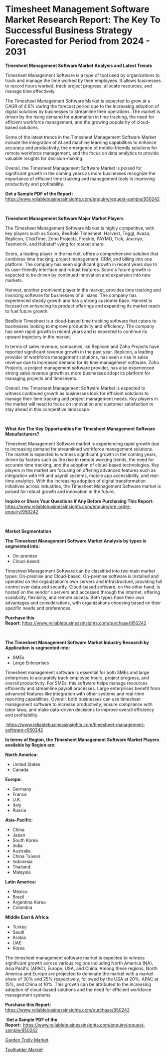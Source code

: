 <p><h1>Timesheet Management Software Market Research Report: The Key To Successful Business Strategy Forecasted for Period from 2024 - 2031</h1></p><p><strong>Timesheet Management Software Market Analysis and Latest Trends</strong></p>
<p><p>Timesheet Management Software is a type of tool used by organizations to track and manage the time worked by their employees. It allows businesses to record hours worked, track project progress, allocate resources, and manage time effectively. </p><p>The Timesheet Management Software Market is expected to grow at a CAGR of 4.6% during the forecast period due to the increasing adoption of digital solutions by businesses to streamline their operations. The market is driven by the rising demand for automation in time tracking, the need for efficient workforce management, and the growing popularity of cloud-based solutions. </p><p>Some of the latest trends in the Timesheet Management Software Market include the integration of AI and machine learning capabilities to enhance accuracy and productivity, the emergence of mobile-friendly solutions for remote workforce management, and the focus on data analytics to provide valuable insights for decision-making.</p><p>Overall, the Timesheet Management Software Market is poised for significant growth in the coming years as more businesses recognize the importance of efficient time tracking and management tools in improving productivity and profitability.</p></p>
<p><strong>Get a Sample PDF of the Report:&nbsp;</strong> <a href="https://www.reliablebusinessinsights.com/enquiry/request-sample/950242">https://www.reliablebusinessinsights.com/enquiry/request-sample/950242</a></p>
<p>&nbsp;</p>
<p><strong>Timesheet Management Software Major Market Players</strong></p>
<p><p>The Timesheet Management Software Market is highly competitive, with key players such as Scoro, BeeBole Timesheet, Harvest, Toggl, Avaza, Replicon, ClickTime, Zoho Projects, Freckle, PAYMO, Tick, Journyx, Teamwork, and Hubstaff vying for market share. </p><p>Scoro, a leading player in the market, offers a comprehensive solution that combines time tracking, project management, CRM, and billing into one platform. The company has seen significant growth in recent years due to its user-friendly interface and robust features. Scoro's future growth is expected to be driven by continued innovation and expansion into new markets.</p><p>Harvest, another prominent player in the market, provides time tracking and invoicing software for businesses of all sizes. The company has experienced steady growth and has a strong customer base. Harvest is focused on enhancing its product offerings and expanding its market reach to fuel future growth.</p><p>BeeBole Timesheet is a cloud-based time tracking software that caters to businesses looking to improve productivity and efficiency. The company has seen rapid growth in recent years and is expected to continue its upward trajectory in the market.</p><p>In terms of sales revenue, companies like Replicon and Zoho Projects have reported significant revenue growth in the past year. Replicon, a leading provider of workforce management solutions, has seen a rise in sales revenue due to increased demand for its time management software. Zoho Projects, a project management software provider, has also experienced strong sales revenue growth as more businesses adopt its platform for managing projects and timesheets.</p><p>Overall, the Timesheet Management Software Market is expected to witness continued growth as businesses look for efficient solutions to manage their time tracking and project management needs. Key players in the market will need to focus on innovation and customer satisfaction to stay ahead in this competitive landscape.</p></p>
<p>&nbsp;</p>
<p><strong>What Are The Key Opportunities For Timesheet Management Software Manufacturers?</strong></p>
<p><p>Timesheet Management Software market is experiencing rapid growth due to increasing demand for streamlined workforce management solutions. The market is expected to witness significant growth in the coming years, driven by factors such as the rise in remote working trends, the need for accurate time tracking, and the adoption of cloud-based technologies. Key players in the market are focusing on offering advanced features such as integration with HR and payroll systems, mobile app accessibility, and real-time analytics. With the increasing adoption of digital transformation initiatives across industries, the Timesheet Management Software market is poised for robust growth and innovation in the future.</p></p>
<p><strong>Inquire or Share Your Questions If Any Before Purchasing This Report:</strong> <a href="https://www.reliablebusinessinsights.com/enquiry/pre-order-enquiry/950242">https://www.reliablebusinessinsights.com/enquiry/pre-order-enquiry/950242</a></p>
<p>&nbsp;</p>
<p><strong>Market Segmentation</strong></p>
<p><strong>The Timesheet Management Software Market Analysis by types is segmented into:</strong></p>
<p><ul><li>On-premise</li><li>Cloud-based</li></ul></p>
<p><p>Timesheet Management Software can be classified into two main market types: On-premise and Cloud-based. On-premise software is installed and operated on the organization's own servers and infrastructure, providing full control over data and security. Cloud-based software, on the other hand, is hosted on the vendor's servers and accessed through the internet, offering scalability, flexibility, and remote access. Both types have their own advantages and considerations, with organizations choosing based on their specific needs and preferences.</p></p>
<p><strong>Purchase this Report:&nbsp;</strong><a href="https://www.reliablebusinessinsights.com/purchase/950242">https://www.reliablebusinessinsights.com/purchase/950242</a></p>
<p>&nbsp;</p>
<p><strong>The Timesheet Management Software Market Industry Research by Application is segmented into:</strong></p>
<p><ul><li>SMEs</li><li>Large Enterprises</li></ul></p>
<p><p>Timesheet management software is essential for both SMEs and large enterprises to accurately track employee hours, project progress, and overall productivity. For SMEs, this software helps manage resources efficiently and streamline payroll processes. Large enterprises benefit from advanced features like integration with other systems and real-time reporting capabilities. Overall, both businesses can use timesheet management software to increase productivity, ensure compliance with labor laws, and make data-driven decisions to improve overall efficiency and profitability.</p></p>
<p><a href="https://www.reliablebusinessinsights.com/timesheet-management-software-r950242">&nbsp;https://www.reliablebusinessinsights.com/timesheet-management-software-r950242</a></p>
<p><strong>In terms of Region, the Timesheet Management Software Market Players available by Region are:</strong></p>
<p>
    <p> <strong> North America: </strong>
        <ul>
            <li>United States</li>
            <li>Canada</li>
        </ul>
        </p> 
    <p> <strong> Europe: </strong>
        <ul>
            <li>Germany</li>
            <li>France</li>
            <li>U.K.</li>
            <li>Italy</li>
            <li>Russia</li>
        </ul>
        </p> 
    <p> <strong> Asia-Pacific: </strong>
        <ul>
            <li>China</li>
            <li>Japan</li>
            <li>South Korea</li>
            <li>India</li>
            <li>Australia</li>
            <li>China Taiwan</li>
            <li>Indonesia</li>
            <li>Thailand</li>
            <li>Malaysia</li>
        </ul>
        </p> 
    <p> <strong> Latin America: </strong>
        <ul>
            <li>Mexico</li>
            <li>Brazil</li>
            <li>Argentina Korea</li>
            <li>Colombia</li>
        </ul>
        </p> 
    <p> <strong> Middle East & Africa: </strong>
        <ul>
            <li>Turkey</li>
            <li>Saudi</li>
            <li>Arabia</li>
            <li>UAE</li>
            <li>Korea</li>
        </ul>
    </p>
    </p>
<p><p>The timesheet management software market is expected to witness significant growth across various regions including North America (NA), Asia Pacific (APAC), Europe, USA, and China. Among these regions, North America and Europe are projected to dominate the market with a market share of 30% and 25% respectively, followed by the USA at 20%, APAC at 15%, and China at 10%. This growth can be attributed to the increasing adoption of cloud-based solutions and the need for efficient workforce management systems.</p></p>
<p><strong>Purchase this Report: </strong><a href="https://www.reliablebusinessinsights.com/purchase/950242">https://www.reliablebusinessinsights.com/purchase/950242</a></p>
<p>&nbsp;<strong>Get a Sample PDF of the Report:&nbsp;&nbsp;</strong><a href="https://www.reliablebusinessinsights.com/enquiry/request-sample/950242">https://www.reliablebusinessinsights.com/enquiry/request-sample/950242</a></p>
<p><strong></strong></p>
<p><p><a href="https://medium.com/@alishaseffanie64/garden-trolly-market-research-report-market-forecast-and-growth-prospects-with-a-steady-cagr-of-11-d91affba89ac">Garden Trolly Market</a></p><p><a href="https://medium.com/@michael.parsons65654/toolholder-market-a-global-and-regional-analysis-focus-on-region-country-level-analysis-and-8a62ed7435ef">Toolholder Market</a></p></p>